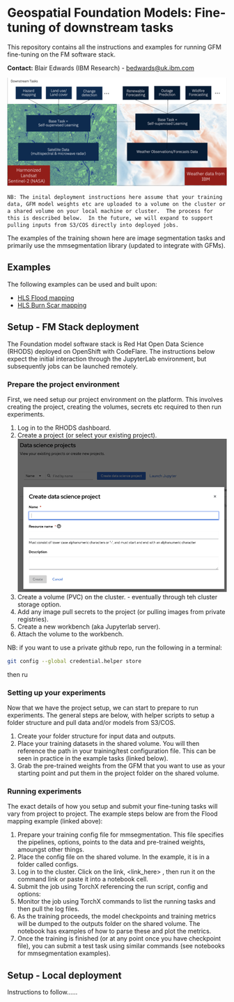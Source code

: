 # Geospatial Foundation Models: Fine-tuning of downstream tasks 
This repository contains all the instructions and examples for running GFM fine-tuning on the FM software stack.

**Contact:** Blair Edwards (IBM Research) - bedwards@uk.ibm.com

![GFM_overview](images/GFM_downstream_tasks.png)

```
NB: The inital deployment instructions here assume that your training data, GFM model weights etc are uploaded to a volume on the cluster or a shared volume on your local machine or cluster.  The process for this is described below.  In the future, we will expand to support pulling inputs from S3/COS directly into deployed jobs.
```

The examples of the training shown here are image segmentation tasks and primarily use the mmsegmentation library (updated to integrate with GFMs).  

## Examples
The following examples can be used and built upon:
- [HLS Flood mapping](Flood%20Mapping/Flood%20Mapping.md)
- [HLS Burn Scar mapping](Burn%20Scars/Burn%20Scars.md)


## Setup - FM Stack deployment
The Foundation model software stack is Red Hat Open Data Science (RHODS) deployed on OpenShift with CodeFlare.  The instructions below expect the initial interaction through the JupyterLab environment, but subsequently jobs can be launched remotely.

### Prepare the project environment
First, we need setup our project environment on the platform.  This involves creating the project, creating the volumes, secrets etc required to then run experiments.

1. Log in to the RHODS dashboard.
2. Create a project (or select your existing project).
![GFM_overview](images/create_a_project.png)
3. Create a volume (PVC) on the cluster.  - eventually through teh cluster storage option.
4. Add any image pull secrets to the project (or pulling images from private registries).
5. Create a new workbench (aka Jupyterlab server).
6. Attach the volume to the workbench.

NB: if you want to use a private github repo, run the following in a terminal:
```bash
git config --global credential.helper store
```
then ru

### Setting up your experiments
Now that we have the project setup, we can start to prepare to run experiments.  The general steps are below, with helper scripts to setup a folder structure and pull data and/or models from S3/COS.

1. Create your folder structure for input data and outputs.
2. Place your training datasets in the shared volume.  You will then reference the path in your training/test configuration file.  This can be seen in practice in the example tasks (linked below).
3. Grab the pre-trained weights from the GFM that you want to use as your starting point and put them in the project folder on the shared volume.

### Running experiments
The exact details of how you setup and submit your fine-tuning tasks will vary from project to project.  The example steps below are from the Flood mapping example (linked above):

1. Prepare your training config file for mmsegmentation.  This file specifies the pipelines, options, points to the data and pre-trained weights, amoungst other things.
2. Place the config file on the shared volume.  In the example, it is in a folder called configs.
3. Log in to the cluster. Click on the link, <link_here> , then run it on the command link or paste it into a notebook cell.
4. Submit the job using TorchX referencing the run script, config and options:
5. Monitor the job using TorchX commands to list the running tasks and then pull the log files.
6. As the training proceeds, the model checkpoints and training metrics will be dumped to the outputs folder on the shared volume.  The notebook has examples of how to parse these and plot the metrics.
7. Once the training is finished (or at any point once you have checkpoint file), you can submit a test task using similar commands (see notebooks for mmsegmentation examples).

## Setup - Local deployment
Instructions to follow......



